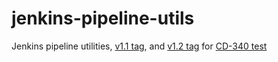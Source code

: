 # jenkins-pipeline-utils
Jenkins pipeline utilities, [v1.1 tag](https://github.com/MarkEWaite/jenkins-pipeline-utils-private/tree/v1.1), and [v1.2 tag](https://github.com/MarkEWaite/jenkins-pipeline-utils-private/tree/v1.2) for [CD-340 test](https://cloudbees.atlassian.net/browse/CD-340)
